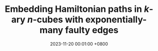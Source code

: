 ---
title:          "Embedding Hamiltonian paths in $k$-ary $n$-cubes with exponentially-many faulty edges"
date:           2023-11-20 00:01:00 +0800
selected:       true
order: 1
pub:            "IEEE Transactions on Computers,"
pub_date:       "vol. 72, no. 11, pp. 3245-3258, 2023"
cover:          /assets/images/covers/tc.jpg
authors:
- Hongbin Zhuang
- Xiao-Yan Li
- Jou-Ming Chang
- Cheng-Kuan Lin
- Ximeng Liu
links:
  Paper: https://ieeexplore.ieee.org/abstract/document/10159476
---